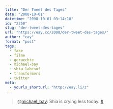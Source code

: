 ```yaml
---
title: "Der Tweet des Tages"
date: "2008-10-01"
datetime: "2008-10-01 03:14:18"
id: "2250"
slug: "der-tweet-des-tages"
url: "https://eay.cc/2008/der-tweet-des-tages/"
author: "eay"
format: "post"
tags:
  - fake
  - filme
  - geruechte
  - michael-bay
  - shia-labeouf
  - transformers
  - twitter
meta:
  - yourls_shorturl: "http://eay.li/z"
---
```


> @[michael\_bay](http://twitter.com/michael_bay): Shia is crying less today. [#](http://twitter.com/michael_bay/statuses/940861374)
